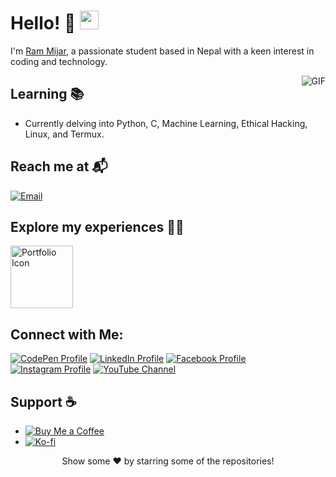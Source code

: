 # Hello! 👋 <img src="https://emojis.slackmojis.com/emojis/images/1531849430/4246/blob-sunglasses.gif?1531849430" width="30"/>

I'm [Ram Mijar](https://www.rammijar.com.np/), a passionate student based in Nepal with a keen interest in coding and technology.

<img align="right" alt="GIF" src="https://media.giphy.com/media/3ohzdKvLT1DxFxhZAI/giphy.gif" />

## Learning 📚
- Currently delving into Python, C, Machine Learning, Ethical Hacking, Linux, and Termux.

## Reach me at 📬
[![Email](https://img.shields.io/badge/-📬%20Email-%230077B5?style=flat&logo=gmail&logoColor=white)](mailto:admin@rammijar.com.np)


## Explore my experiences 👨‍💼
[<img src="https://www.rammijar.com.np/images/Bd9JkdSJFAGp.png" alt="Portfolio Icon" width="100"/>](https://www.rammijar.com.np/) 


## Connect with Me:
[![CodePen Profile](https://img.shields.io/badge/CodePen-Profile-blue)](https://codepen.io/ram-mijar)
[![LinkedIn Profile](https://img.shields.io/badge/LinkedIn-Profile-blue)](https://www.linkedin.com/in/ramijar2020)
[![Facebook Profile](https://img.shields.io/badge/Facebook-Profile-blue)](https://www.facebook.com/ram.mijar.165?mibextid=zbwkwl)
[![Instagram Profile](https://img.shields.io/badge/Instagram-Profile-blue)](https://instagram.com/ramijar2020?igshid=ogq5zdc2odk2za==)
[![YouTube Channel](https://img.shields.io/badge/YouTube-Channel-red)](https://youtube.com/@ramijar2020?si=yFtvYjcac-KonrnH)

## Support ☕
- [![Buy Me a Coffee](https://img.shields.io/badge/-☕%20Buy%20Me%20a%20Coffee-orange)](https://www.buymeacoffee.com/ramijar2020)
- [![Ko-fi](https://img.shields.io/badge/-☕%20Ko--fi-brightgreen)](https://ko-fi.com/rammijar)

<div align="center">
   Show some ❤️ by starring some of the repositories!
</div>
